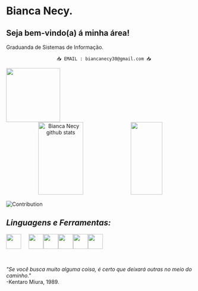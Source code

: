 # Bianca Necy.
   ## Seja bem-vindo(a) á minha área!
   
   
   Graduanda de Sistemas de Informação.
   
  
  
                       📥 EMAIL : biancanecy30@gmail.com 📥
                
</div>            
   <a href="https://www.linkedin.com/in/bianca-necy-56b72723b/"><img align="center" width="145px" src="https://img.shields.io/badge/LinkedIn-0077B5?style=for-the-badge&logo=linkedin&logoColor=white" /></a>
</div>

<div align="center">  
  <img width="49%" height="195px" src="https://github-readme-stats.vercel.app/api?username=BiancaNecy&show_icons=true&count_private=true&hide_border=true&title_color=pink=00bfbf&text_color=c9d1d9&bg_color=0d1117" alt="Bianca Necy github stats" /> 

 <img width="41%" height="195px" src="https://github-readme-stats.vercel.app/api/top-langs/?username=BiancaNecy&layout=compact&hide_border=true&title_color=00bfbf&text_color=00bfbf&bg_color=0d1117" />
</div>

![Contribution](https://activity-graph.herokuapp.com/graph?username=BiancaNecy&theme=gotham&hide_border=true&area=true)

  ## *Linguagens e Ferramentas:*

<img align="center" width="40px" src="https://user-images.githubusercontent.com/106227810/171755066-05c02077-05cf-401b-bfd6-4e1064bdbcd0.png" style="padding-right:20px;"/><img align="center" width="40px" src="https://user-images.githubusercontent.com/106227810/171755410-4c526721-7f55-4196-bbc8-9b8f6a2de391.png" /><img align="center" width="40px" src="https://user-images.githubusercontent.com/106227810/171755798-e4bd70d9-7df7-4424-8c3c-5dc9c3e0d99f.png" /><img align="center" width="40px" src="https://user-images.githubusercontent.com/106227810/171756685-10071717-9a89-4b38-baf2-966472a27e95.png" /><img align="center" width="40px" src="https://user-images.githubusercontent.com/106227810/171757332-aaa37368-c136-4861-a578-9745cce0f355.png" /><img align="center" width="40px" src="https://user-images.githubusercontent.com/106227810/171757775-cae414e3-f2e9-47c2-b7d5-bd2ec522e787.png" /><br><br>
##






  *"Se você busca muito alguma coisa, é certo que deixará outras no meio do caminho."*<br> -Kentaro Miura, 1989.


 </div>
                
            
